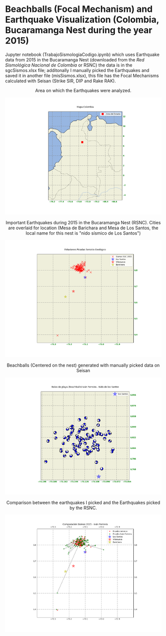 # Beachballs (Focal Mechanism) and Earthquake Visualization (Colombia, Bucaramanga Nest during the year 2015)

Jupyter notebook (TrabajoSismologiaCodigo.ipynb) which uses Earthquake data from 2015 in the Bucaramanga Nest (downloaded from the _Red Sismológica Nacional de Colombia_ or RSNC) the data is in the sgcSismos.xlsx file; additonally I manually picked the Earthquakes and saved it in another file (misSismos.xlsx), this file has the Focal Mechanisms calculated with Seisan (Strike SIR, DIP and Rake RAK).

<p align="center">
Area on which the Earthquakes were analyzed.
</p>

![Study Zone](zona_estudio.png)

<p align="center">
Important Earthquakes during 2015 in the Bucaramanga Nest (RSNC). Cities are overlaid for location (Mesa de Barichara and Mesa de Los Santos, the local name for this nest is "nido sísmico de Los Santos")
</p>

![Events SGC](MapaSismosSGC2015.png)

<p align="center">
Beachballs (Centered on the nest) generated with manually picked data on Seisan
</p>

![Beachballs Generated](Beachballs2015.png)


<p align="center">
Comparison between the earthquakes I picked and the Earthquakes picked by the RSNC.
</p>

![Beachballs Generated](lineaComparacionSismos.png)

